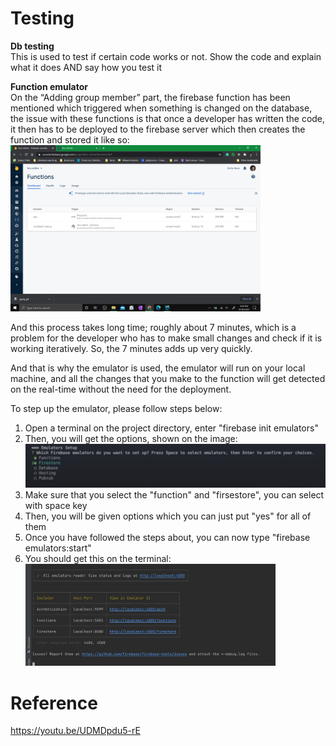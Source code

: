 # Testing #
**Db testing** <br>
This is used to test if certain code works or not. Show the code and explain what it does AND say how you test it

**Function emulator**<br>
On the “Adding group member” part, the firebase function has been mentioned  which triggered when something is changed on the database, the issue with these functions is that once a developer has written the code, it then has to be deployed to the firebase server which then creates the function and stored it like so:
<img src="final_product/technical_documentation/images/firebase_functions.png" alt="drawing" width="400"/>

And this process takes long time; roughly about 7 minutes, which is a problem for the developer who has to make small changes and check if it is working iteratively. So, the 7 minutes adds up very quickly.

And that is why the emulator is used, the emulator will run on your local machine, and all the changes that you make to the function will get detected on the real-time without the need for the deployment.

To step up the emulator, please follow steps below:
1. Open a terminal on the project directory, enter "firebase init emulators"
2. Then, you will get the options, shown on the image: <img src="final_product/technical_documentation/images/firebase_emulator_i_options.png" alt="drawing" width="500"/>
3. Make sure that you select the "function" and "firsestore", you can select with space key
4. Then, you will be given options which you can just put "yes" for all of them 
5. Once you have followed the steps about, you can now type "firebase emulators:start"
6. You should get this on the terminal: <img src="final_product/technical_documentation/images/firebase_emulator_setup_success.png" alt="drawing" width="400"/>

# Reference #
https://youtu.be/UDMDpdu5-rE

